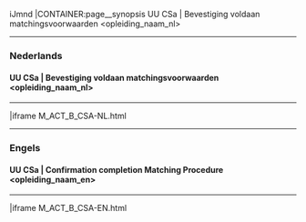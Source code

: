iJmnd
|CONTAINER:page__synopsis
UU CSa | Bevestiging voldaan matchingsvoorwaarden &lt;opleiding_naam_nl&gt;
_____
### Nederlands
#### UU CSa | Bevestiging voldaan matchingsvoorwaarden &lt;opleiding_naam_nl&gt;
_____
|iframe
M_ACT_B_CSA-NL.html
_____
### Engels
#### UU CSa | Confirmation completion Matching Procedure &lt;opleiding_naam_en&gt;
_____
|iframe
M_ACT_B_CSA-EN.html